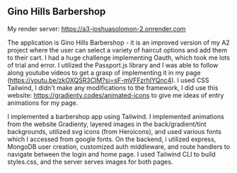 ## Gino Hills Barbershop

My render server: https://a3-joshuasolomon-2.onrender.com

The application is Gino Hills Barbershop - it is an improved version of my A2 project where the user can select a variety of haircut options and add them to their cart. I had a huge challenge implementing Oauth, which took me lots of trial and error. I utilized the Passport.js library and I was able to follow along youtube videos to get a grasp of implementing it in my page (https://youtu.be/zkOXQSR3ClM?si=sF-mVFFzrhIYQnc4).
I used CSS Tailwind, I didn't make any modifications to the framework, I did use this website: https://gradienty.codes/animated-icons to give me ideas of entry animations for my page.

I implemented a barbershop app using Tailwind. I implemented animations from the website Gradienty, layered images in the back/gradient/tint backgrounds, utilized svg icons (from Heroicons), and used various fonts which I accessed from google fonts. On the backend, i utilized express, MongoDB user creation, customized auth middleware, and route handlers to navigate between the login and home page. I used Tailwind CLI to build styles.css, and the server serves images for both pages.
